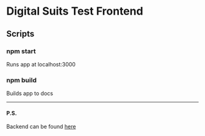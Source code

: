 ﻿# Digital Suits Test Frontend

<h2>Scripts</h2>
<h3>npm start</h3>
<p>Runs app at localhost:3000</p>

<h3>npm build</h3>
<p>Builds app to docs</p>
<hr>
<h4>P.S.</h4>
<p>Backend can be found <a href="https://github.com/YegorZh/digis-test-backend">here</a></p>
